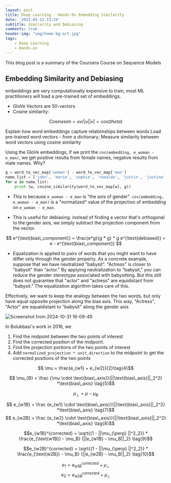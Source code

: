 ```yaml
---
layout: post
title: Deep Learning - Hands-On Embedding Similarity 
date: '2022-03-22 13:19'
subtitle: Similarity and Debiasing
comments: true
header-img: "img/home-bg-art.jpg"
tags:
    - Deep Learning
    - Hands-on
---
```


This blog post is a summary of the Coursera Course on Sequence Models

## Embedding Similarity and Debiasing

embeddings are very computationally expensive to train, most ML practitioners will load a pre-trained set of embeddings.

- GloVe Vectors are 50-vectors
- Cosine similarity:

$$
Cosine sim = uv/|u||v| = cos(theta)
$$

Explain how word embeddings capture relationships between words
Load pre-trained word vectors - from a dictionary;
Measure similarity between word vectors using cosine similarity

Using the GloVe embeddings, if we print the `cos(embedding, e_woman - e_man)`, we get positive results from female names, negative results from male names. Why?

```python
g = word_to_vec_map['woman'] - word_to_vec_map['man']
name_list = ['john', 'marie', 'sophie', 'ronaldo', 'justin', 'justine', 'rahul', 'danielle', 'reza', 'katy', 'yasmin', 'rico', 'suave']
for w in name_list:
    print (w, cosine_similarity(word_to_vec_map[w], g))
```

- This is because `e_woman - e_man` is "the axis of gender". `cos(embedding, e_woman - e_man)` is a "normalized" value of the projection of embedding on `e_woman - e_man`.

- This is useful for debiasing. instead of finding a vector that's orthogonal to the gender axis, we simply subtract the projection component from the vector.

$$
e^{\text{bias\_component}} = \frac{e*g}{g * g} * g
e^{\text{debiased}} = e - e^{\text{bias\_component}}
$$

- Equalization is applied to pairs of words that you might want to have differ only through the gender property. As a concrete example, suppose that we have neutralized "babysit". "Actress" is closer to "babysit" than "actor." By applying neutralization to "babysit," you can reduce the gender stereotype associated with babysitting. But this still does not guarantee that "actor" and "actress" are equidistant from "babysit." The equalization algorithm takes care of this.

Effectively, we want to keep the analogy between the two words, but only have equal opposite projection along the bias axis. This way, "Actress", "Actor" are equaldistant to "babysit" along the gender axis

![Screenshot from 2024-10-31 16-09-49](https://github.com/user-attachments/assets/bcfe682a-421f-430a-ad78-39038331570c)

In Bolukbasi's work in 2016, we

1. Find the midpoint between the two points of interest
2. Find the corrected position of the midpoint.
3. Find the projection portions of the two points of interest
4. Add `normalized_projection * unit_direction` to the midpoint to get the corrected positions of the two points

$$ \mu = \frac{e_{w1} + e_{w2}}{2}\tag{4}$$ 

$$ \mu_{B} = \frac {\mu \cdot \text{bias\_axis}}{||\text{bias\_axis}||_2^2} *\text{bias\_axis}
\tag{5}$$ 

$$\mu_{\perp} = \mu - \mu_{B} \tag{6}$$

$$ e_{w1B} = \frac {e_{w1} \cdot \text{bias\_axis}}{||\text{bias\_axis}||_2^2} *\text{bias\_axis}
\tag{7}$$ 
$$ e_{w2B} = \frac {e_{w2} \cdot \text{bias\_axis}}{||\text{bias\_axis}||_2^2} *\text{bias\_axis}
\tag{8}$$


$$e_{w1B}^{corrected} = \sqrt{{1 - ||\mu_{\perp} ||^2_2}} * \frac{e_{\text{w1B}} - \mu_B} {||e_{w1B} - \mu_B||_2} \tag{9}$$


$$e_{w2B}^{corrected} = \sqrt{{1 - ||\mu_{\perp} ||^2_2}} * \frac{e_{\text{w2B}} - \mu_B} {||e_{w2B} - \mu_B||_2} \tag{10}$$

$$e_1 = e_{w1B}^{corrected} + \mu_{\perp} \tag{11}$$
$$e_2 = e_{w2B}^{corrected} + \mu_{\perp} \tag{12}$$
